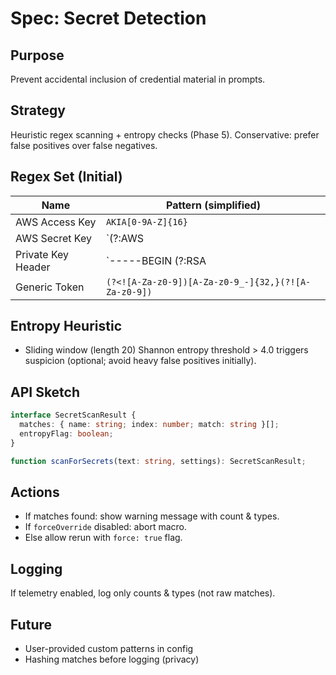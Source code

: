 # Spec: Secret Detection

## Purpose
Prevent accidental inclusion of credential material in prompts.

## Strategy
Heuristic regex scanning + entropy checks (Phase 5). Conservative: prefer false positives over false negatives.

## Regex Set (Initial)
| Name | Pattern (simplified) |
|------|----------------------|
| AWS Access Key | `AKIA[0-9A-Z]{16}` |
| AWS Secret Key | `(?:AWS|aws)?['\"][0-9a-zA-Z/+]{40}['\"]` (broad) |
| Private Key Header | `-----BEGIN (?:RSA|EC|DSA|OPENSSH) PRIVATE KEY-----` |
| Generic Token | `(?<![A-Za-z0-9])[A-Za-z0-9_-]{32,}(?![A-Za-z0-9])` |

## Entropy Heuristic
- Sliding window (length 20) Shannon entropy threshold > 4.0 triggers suspicion (optional; avoid heavy false positives initially).

## API Sketch
```ts
interface SecretScanResult {
  matches: { name: string; index: number; match: string }[];
  entropyFlag: boolean;
}

function scanForSecrets(text: string, settings): SecretScanResult;
```

## Actions
- If matches found: show warning message with count & types.
- If `forceOverride` disabled: abort macro.
- Else allow rerun with `force: true` flag.

## Logging
If telemetry enabled, log only counts & types (not raw matches).

## Future
- User-provided custom patterns in config
- Hashing matches before logging (privacy)
